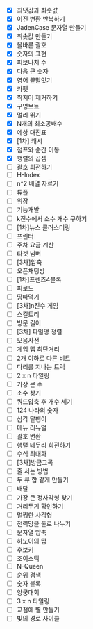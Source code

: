 - [x] 최댓값과 최솟값
- [x] 이진 변환 반복하기
- [x] JadenCase 문자열 만들기
- [x] 최솟값 만들기
- [x] 올바른 괄호
- [x] 숫자의 표현
- [x] 피보나치 수
- [x] 다음 큰 숫자
- [x] 영어 끝말잇기
- [x] 카펫
- [x] 짝지어 제거하기
- [x] 구명보트
- [x] 멀리 뛰기
- [x] N개의 최소공배수
- [x] 예상 대진표
- [x] [1차] 캐시
- [x] 점프와 순간 이동
- [x] 행렬의 곱셈
- [ ] 괄호 회전하기
- [ ] H-Index
- [ ] n^2 배열 자르기
- [ ] 튜플
- [ ] 위장
- [ ] 기능개발
- [ ] k진수에서 소수 개수 구하기
- [ ] [1차]뉴스 클러스터링
- [ ] 프린터
- [ ] 주차 요금 계산
- [ ] 타겟 넘버
- [ ] [3차]압축
- [ ] 오픈채팅방
- [ ] [1차]프렌즈4블록
- [ ] 피로도
- [ ] 땅따먹기
- [ ] [3차]n진수 게임
- [ ] 스킬트리
- [ ] 방문 길이
- [ ] [3차] 파일명 정렬
- [ ] 모음사전
- [ ] 게임 맵 최단거리
- [ ] 2개 이하로 다른 비트
- [ ] 다리를 지나는 트럭
- [ ] 2 x n 타일링
- [ ] 가장 큰 수
- [ ] 소수 찾기
- [ ] 쿼드압축 후 개수 세기
- [ ] 124 나라의 숫자
- [ ] 삼각 달팽이
- [ ] 메뉴 리뉴얼
- [ ] 괄호 변환
- [ ] 행렬 테두리 회전하기
- [ ] 수식 최대화
- [ ] [3차]방금그곡
- [ ] 줄 서는 방법
- [ ] 두 큐 합 같게 만들기
- [ ] 배달
- [ ] 가장 큰 정사각형 찾기
- [ ] 거리두기 확인하기
- [ ] 멀쩡한 사각형
- [ ] 전력망을 둘로 나누기
- [ ] 문자열 압축
- [ ] 하노이의 탑
- [ ] 후보키
- [ ] 조이스틱
- [ ] N-Queen
- [ ] 순위 검색
- [ ] 숫자 블록
- [ ] 양궁대회
- [ ] 3 x n 타일링
- [ ] 교점에 별 만들기
- [ ] 빛의 경로 사이클